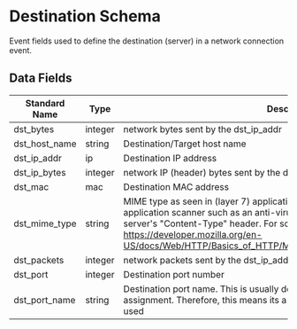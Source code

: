 # Destination Schema

Event fields used to define the destination (server) in a network connection event.

## Data Fields

| Standard Name | Type | Description | Sample Value |
|--------|---------|-------|-------|
| dst_bytes | integer | network bytes sent by the dst_ip_addr | 100 |
| dst_host_name | string | Destination/Target host name | WKHR001 |
| dst_ip_addr | ip | Destination IP address | 8.8.8.8 |
| dst_ip_bytes | integer | network IP (header) bytes sent by the dst_ip_addr | 100 |
| dst_mac | mac | Destination MAC address | a9:68:82:28:c4:6d |
| dst_mime_type | string | MIME type as seen in (layer 7) application layer details or as defined by a application scanner such as an anti-virus/EDR. For HTTP this is usually from the server's "Content-Type" header. For some examples of MIME types, check out: https://developer.mozilla.org/en-US/docs/Web/HTTP/Basics_of_HTTP/MIME_types/Complete_list_of_MIME_types | application/pdf |
| dst_packets | integer | network packets sent by the dst_ip_addr | 5 |
| dst_port | integer | Destination port number | 138 |
| dst_port_name | string | Destination port name. This is usually determined by IANA common port assignment. Therefore, this means its a guess and NOT the actual the application used | netbios-dgm |